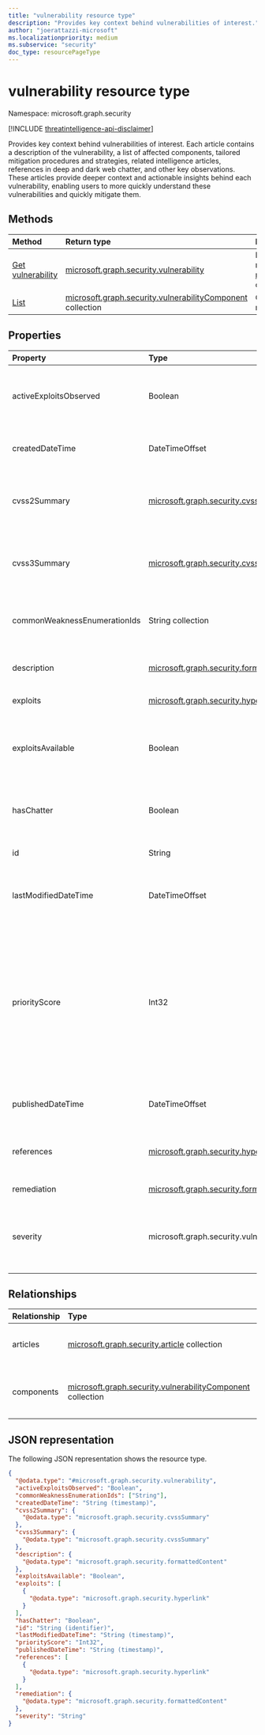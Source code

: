 ```yaml
---
title: "vulnerability resource type"
description: "Provides key context behind vulnerabilities of interest."
author: "joerattazzi-microsoft"
ms.localizationpriority: medium
ms.subservice: "security"
doc_type: resourcePageType
---
```


# vulnerability resource type

Namespace: microsoft.graph.security

[!INCLUDE [threatintelligence-api-disclaimer](../../includes/threatintelligence-api-disclaimer.md)]

Provides key context behind vulnerabilities of interest. Each article contains a description of the vulnerability, a list of affected components, tailored mitigation procedures and strategies, related intelligence articles, references in deep and dark web chatter, and other key observations. These articles provide deeper context and actionable insights behind each vulnerability, enabling users to more quickly understand these vulnerabilities and quickly mitigate them.

## Methods

| Method                                                              | Return type                                                                                                   | Description                                                                                                                         |
| :------------------------------------------------------------------ | :------------------------------------------------------------------------------------------------------------ | :---------------------------------------------------------------------------------------------------------------------------------- |
| [Get vulnerability](../api/security-vulnerability-get.md)           | [microsoft.graph.security.vulnerability](../resources/security-vulnerability.md)                              | Read the properties and relationships of a [microsoft.graph.security.vulnerability](../resources/security-vulnerability.md) object. |
| [List](../api/security-vulnerability-list-components.md) | [microsoft.graph.security.vulnerabilityComponent](../resources/security-vulnerabilitycomponent.md) collection | Get a list of **vulnerabilityComponent** resources.                                                                                 |

## Properties

| Property                     | Type                                                                                   | Description                                                                                                                                                                                                                                                               |
| :--------------------------- | :------------------------------------------------------------------------------------- | :------------------------------------------------------------------------------------------------------------------------------------------------------------------------------------------------------------------------------------------------------------------------ |
| activeExploitsObserved       | Boolean                                                                                | Indicates whether this vulnerability has any known exploits associated to known bad actors.                                                                                                                                                                               |
| createdDateTime              | DateTimeOffset                                                                         | The date and time when this vulnerability article was first created.                                                                                                                                                                                                      |
| cvss2Summary                 | [microsoft.graph.security.cvssSummary](../resources/security-cvsssummary.md)           | A summary of the common vulnerability scoring system (v2) findings about this vulnerability.                                                                                                                                                                              |
| cvss3Summary                 | [microsoft.graph.security.cvssSummary](../resources/security-cvsssummary.md)           | A summary of the common vulnerability scoring system (v3) findings about this vulnerability.                                                                                                                                                                              |
| commonWeaknessEnumerationIds | String collection                                                                      | Community-defined common weakness enumerations (CWE).                                                                                                                                                                                                                     |
| description                  | [microsoft.graph.security.formattedContent](../resources/security-formattedcontent.md) | The vulnerability article contents, describing the vulnerability.                                                                                                                                                                                                         |
| exploits                     | [microsoft.graph.security.hyperlink](../resources/security-hyperlink.md) collection    | Known exploits for this vulnerability.                                                                                                                                                                                                                                    |
| exploitsAvailable            | Boolean                                                                                | Indicates whether this vulnerability has exploits in public sources (such as Packetstorm or Exploit-DB) online.                                                                                                                                                           |
| hasChatter                   | Boolean                                                                                | Indicates whether chatter about this vulnerability has been discovered online.                                                                                                                                                                                            |
| id                           | String                                                                                 | A system-generated ID for the **vulnerability**.                                                                                                                                                                                                                          |
| lastModifiedDateTime         | DateTimeOffset                                                                         | The date and time when this vulnerability article was most recently updated.                                                                                                                                                                                              |
| priorityScore                | Int32                                                                                  | A unique algorithm that reflects the priority of a vulnerability based on the CVSS score, exploits, chatter, and linkage to malware. This property also evaluates the recency of these components so users can understand which vulnerability should be remediated first. |
| publishedDateTime            | DateTimeOffset                                                                         | The date and time when this vulnerability article was published.                                                                                                                                                                                                          |
| references                   | [microsoft.graph.security.hyperlink](../resources/security-hyperlink.md) collection    | Reference links where further information can be learned about this vulnerability.                                                                                                                                                                                        |
| remediation                  | [microsoft.graph.security.formattedContent](../resources/security-formattedcontent.md) | Any known remediation steps.                                                                                                                                                                                                                                              |
| severity                     | microsoft.graph.security.vulnerabilitySeverity                                         | Indicates the severity of this vulnerability. The possible values are: `none`, `low`, `medium`, `high`, `critical`, `unknownFutureValue`.                                                                                                                                 |

## Relationships

| Relationship | Type                                                                                                          | Description                                       |
| :----------- | :------------------------------------------------------------------------------------------------------------ | :------------------------------------------------ |
| articles     | [microsoft.graph.security.article](../resources/security-article.md) collection                               | Articles related to this **vulnerability**.       |
| components   | [microsoft.graph.security.vulnerabilityComponent](../resources/security-vulnerabilitycomponent.md) collection | Components related to this vulnerability article. |

## JSON representation

The following JSON representation shows the resource type.

<!-- {
  "blockType": "resource",
  "keyProperty": "id",
  "@odata.type": "microsoft.graph.security.vulnerability",
  "openType": false
}
-->

```json
{
  "@odata.type": "#microsoft.graph.security.vulnerability",
  "activeExploitsObserved": "Boolean",
  "commonWeaknessEnumerationIds": ["String"],
  "createdDateTime": "String (timestamp)",
  "cvss2Summary": {
    "@odata.type": "microsoft.graph.security.cvssSummary"
  },
  "cvss3Summary": {
    "@odata.type": "microsoft.graph.security.cvssSummary"
  },
  "description": {
    "@odata.type": "microsoft.graph.security.formattedContent"
  },
  "exploitsAvailable": "Boolean",
  "exploits": [
    {
      "@odata.type": "microsoft.graph.security.hyperlink"
    }
  ],
  "hasChatter": "Boolean",
  "id": "String (identifier)",
  "lastModifiedDateTime": "String (timestamp)",
  "priorityScore": "Int32",
  "publishedDateTime": "String (timestamp)",
  "references": [
    {
      "@odata.type": "microsoft.graph.security.hyperlink"
    }
  ],
  "remediation": {
    "@odata.type": "microsoft.graph.security.formattedContent"
  },
  "severity": "String"
}
```
